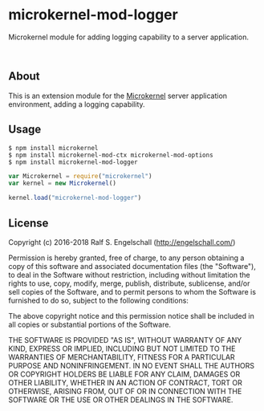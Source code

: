 
microkernel-mod-logger
======================

Microkernel module for adding logging capability to a server application.

<p/>
<img src="https://nodei.co/npm/microkernel-mod-logger.png?downloads=true&stars=true" alt=""/>

<p/>
<img src="https://david-dm.org/rse/microkernel-mod-logger.png" alt=""/>

About
-----

This is an extension module for the
[Microkernel](http://github.com/rse/microkernel) server
application environment, adding a logging capability.

Usage
-----

```shell
$ npm install microkernel
$ npm install microkernel-mod-ctx microkernel-mod-options
$ npm install microkernel-mod-logger
```

```js
var Microkernel = require("microkernel")
var kernel = new Microkernel()

kernel.load("microkernel-mod-logger")
```

License
-------

Copyright (c) 2016-2018 Ralf S. Engelschall (http://engelschall.com/)

Permission is hereby granted, free of charge, to any person obtaining
a copy of this software and associated documentation files (the
"Software"), to deal in the Software without restriction, including
without limitation the rights to use, copy, modify, merge, publish,
distribute, sublicense, and/or sell copies of the Software, and to
permit persons to whom the Software is furnished to do so, subject to
the following conditions:

The above copyright notice and this permission notice shall be included
in all copies or substantial portions of the Software.

THE SOFTWARE IS PROVIDED "AS IS", WITHOUT WARRANTY OF ANY KIND,
EXPRESS OR IMPLIED, INCLUDING BUT NOT LIMITED TO THE WARRANTIES OF
MERCHANTABILITY, FITNESS FOR A PARTICULAR PURPOSE AND NONINFRINGEMENT.
IN NO EVENT SHALL THE AUTHORS OR COPYRIGHT HOLDERS BE LIABLE FOR ANY
CLAIM, DAMAGES OR OTHER LIABILITY, WHETHER IN AN ACTION OF CONTRACT,
TORT OR OTHERWISE, ARISING FROM, OUT OF OR IN CONNECTION WITH THE
SOFTWARE OR THE USE OR OTHER DEALINGS IN THE SOFTWARE.

